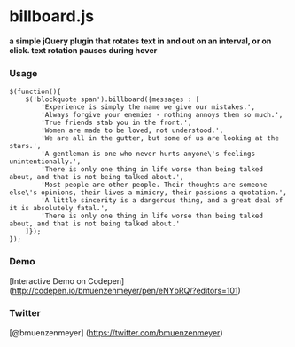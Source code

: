 billboard.js
========
**a simple jQuery plugin that rotates text in and out on an interval, or on click.  text rotation pauses during hover**

### Usage
	$(function(){
		$('blockquote span').billboard({messages : [
			'Experience is simply the name we give our mistakes.',
			'Always forgive your enemies - nothing annoys them so much.',
			'True friends stab you in the front.', 
			'Women are made to be loved, not understood.',
			'We are all in the gutter, but some of us are looking at the stars.',
			'A gentleman is one who never hurts anyone\'s feelings unintentionally.', 
			'There is only one thing in life worse than being talked about, and that is not being talked about.',
			'Most people are other people. Their thoughts are someone else\'s opinions, their lives a mimicry, their passions a quotation.',
			'A little sincerity is a dangerous thing, and a great deal of it is absolutely fatal.', 
			'There is only one thing in life worse than being talked about, and that is not being talked about.'
		]});
	});


### Demo
[Interactive Demo on Codepen] (http://codepen.io/bmuenzenmeyer/pen/eNYbRQ/?editors=101)

### Twitter
[@bmuenzenmeyer] (https://twitter.com/bmuenzenmeyer)